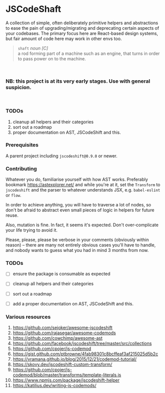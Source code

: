 # JSCodeShaft
A collection of simple, often deliberately primitive helpers and abstractions to ease the pain of upgrading/migrating and deprecating certain aspects of your codebases. The primary focus here are React-based design systems, but fair amount of code here may work in other envs too. 

> `shaft` *noun [C]*   
> a rod forming part of a machine such as an engine, that turns in order to pass power on to the machine.  

<br />
<h3>NB: this project is at its very early stages. Use with general suspicion.</h3>
<br />


### TODOs
1. cleanup all helpers and their categories
2. sort out a roadmap
3. proper documentation on AST, JSCodeShift and this.


### Prerequisites
A parent project including `jscodeshift@0.9.0` or newer.



### Contributing
Whatever you do, familiarise yourself with how AST works. Preferably bookmark https://astexplorer.net/ and while you're at it, set the `Transform` to `jscodeshift` and the parser to whatever understands JSX, e.g. `babel-eslint` or `flow`.

In order to achieve anything, you will have to traverse a lot of nodes, so don't be afraid to abstract even small pieces of logic in helpers for future reuse.
 
Also, mutation is fine. In fact, it seems it's expected. Don't over-complicate your life trying to avoid it.

Please, please, please be verbose in your comments (obviously within reason) – there are many not entirely obvious cases you'll have to handle, and nobody wants to guess what you had in mind 3 months from now. 


### TODOs
- [ ] ensure the package is consumable as expected
- [ ] cleanup all helpers and their categories
- [ ] sort out a roadmap
- [ ] add a proper documentation on AST, JSCodeShift and this.


### Various resources
1. https://github.com/sejoker/awesome-jscodeshift
1. https://github.com/rajasegar/awesome-codemods
1. https://github.com/cowchimp/awesome-ast
1. https://github.com/facebook/jscodeshift/tree/master/src/collections
1. https://github.com/cpojer/js-codemod
1. https://gist.github.com/ptbrowne/4fab98301c8bcffeaf3af215025d5b2c
1. https://vramana.github.io/blog/2015/12/21/codemod-tutorial/
1. https://skovy.dev/jscodeshift-custom-transform/
1. https://github.com/cpojer/js-codemod/blob/master/transforms/template-literals.js
1. https://www.npmjs.com/package/jscodeshift-helper
1. https://katilius.dev/writing-js-codemods/
